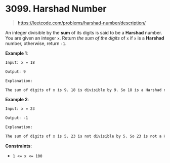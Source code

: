 # 3099. Harshad Number

> <https://leetcode.com/problems/harshad-number/description/>

An integer divisible by the **sum** of its digits is said to be a **Harshad**
number. You are given an integer `x`. Return *the sum of the digits* of `x` if
`x` is a **Harshad** number, otherwise, return `-1`.

**Example 1**:

```txt
Input: x = 18

Output: 9

Explanation:

The sum of digits of x is 9. 18 is divisible by 9. So 18 is a Harshad number and the answer is 9.
```

**Example 2**:

```txt
Input: x = 23

Output: -1

Explanation:

The sum of digits of x is 5. 23 is not divisible by 5. So 23 is not a Harshad number and the answer is -1.
```

**Constraints**:

- `1 <= x <= 100`
